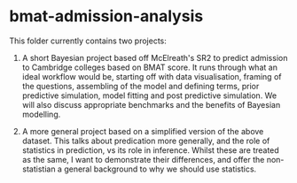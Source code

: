 # bmat-admission-analysis
This folder currently contains two projects:

1. A short Bayesian project based off McElreath's SR2 to predict admission to Cambridge colleges based on BMAT score. It runs through what an ideal workflow would be, starting off with data visualisation, framing of the questions, assembling of the model and defining terms, prior predictive simulation, model fitting and post predictive simulation. We will also discuss appropriate benchmarks and the benefits of Bayesian modelling.

2. A more general project based on a simplified version of the above dataset. This talks about predication more generally, and the role of statistics in prediction, vs its role in inference. Whilst these are treated as the same, I want to demonstrate their differences, and offer the non-statistian a general background to why we should use statistics. 
